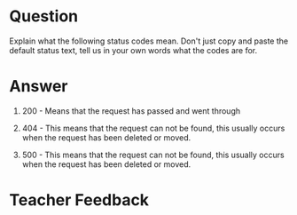 # Question
Explain what the following status codes mean. Don't just copy and paste the default status text, tell us in your own words what the codes are for.

# Answer

1. 200 - Means that the request has passed and went through 

2. 404 - This means that the request can not be found, this usually occurs when the request has been deleted or moved.

3. 500 - This means that the request can not be found, this usually occurs when the request has been deleted or moved.

# Teacher Feedback